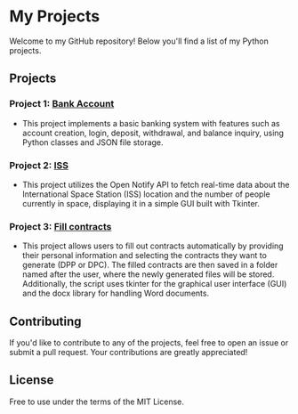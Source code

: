 # My Projects

Welcome to my GitHub repository! Below you'll find a list of my Python projects.

## Projects

### Project 1: [Bank Account](https://github.com/lukashejna01/projects/tree/master/bank_app)
- This project implements a basic banking system with features such as account creation, login, deposit, withdrawal, and balance inquiry, using Python classes and JSON file storage.

### Project 2: [ISS](https://github.com/lukashejna01/projects/tree/master/iss)
- This project utilizes the Open Notify API to fetch real-time data about the International Space Station (ISS) location and the number of people currently in space, displaying it in a simple GUI built with Tkinter.


### Project 3: [Fill contracts](https://github.com/lukashejna01/projects/tree/master/smlouvy_app)
- This project allows users to fill out contracts automatically by providing their personal information and selecting the contracts they want to generate (DPP or DPC). The filled contracts are then saved in a folder named after the user, where the newly generated files will be stored. Additionally, the script uses tkinter for the graphical user interface (GUI) and the docx library for handling Word documents.

## Contributing

If you'd like to contribute to any of the projects, feel free to open an issue or submit a pull request. Your contributions are greatly appreciated!

## License

Free to use under the terms of the MIT License.
